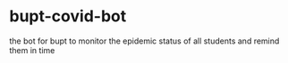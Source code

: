 # bupt-covid-bot
the bot for bupt to monitor the epidemic status of all students and remind them in time
